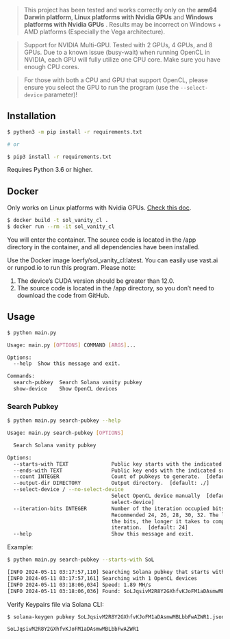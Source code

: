 > This project has been tested and works correctly only on the **arm64 Darwin platform**, **Linux platforms with Nvidia GPUs** and **Windows platforms with Nvidia GPUs** . Results may be incorrect on Windows + AMD platforms (Especially the Vega architecture).

> Support for NVIDIA Multi-GPU. Tested with 2 GPUs, 4 GPUs, and 8 GPUs. Due to a known issue (busy-wait) when running OpenCL in NVIDIA, each GPU will fully utilize one CPU core. Make sure you have enough CPU cores.

> For those with both a CPU and GPU that support OpenCL, please ensure you select the GPU to run the program (use the `--select-device` parameter)!

## Installation

```bash
$ python3 -m pip install -r requirements.txt

# or

$ pip3 install -r requirements.txt
```

Requires Python 3.6 or higher.

## Docker

Only works on Linux platforms with Nvidia GPUs. [Check this doc](https://docs.nvidia.com/datacenter/cloud-native/container-toolkit/latest/install-guide.html#installation).

```bash
$ docker build -t sol_vanity_cl .
$ docker run --rm -it sol_vanity_cl
```

You will enter the container. The source code is located in the /app directory in the container, and all dependencies have been installed.

Use the Docker image loerfy/sol_vanity_cl:latest. You can easily use vast.ai or runpod.io to run this program. Please note:

1. The device’s CUDA version should be greater than 12.0.
2. The source code is located in the /app directory, so you don’t need to download the code from GitHub.

## Usage

```bash
$ python main.py

Usage: main.py [OPTIONS] COMMAND [ARGS]...

Options:
  --help  Show this message and exit.

Commands:
  search-pubkey  Search Solana vanity pubkey
  show-device    Show OpenCL devices
```

### Search Pubkey

```bash
$ python main.py search-pubkey --help

Usage: main.py search-pubkey [OPTIONS]

  Search Solana vanity pubkey

Options:
  --starts-with TEXT              Public key starts with the indicated prefix.
  --ends-with TEXT                Public key ends with the indicated suffix.
  --count INTEGER                 Count of pubkeys to generate.  [default: 1]
  --output-dir DIRECTORY          Output directory.  [default: ./]
  --select-device / --no-select-device
                                  Select OpenCL device manually  [default: no-
                                  select-device]
  --iteration-bits INTEGER        Number of the iteration occupied bits.
                                  Recommended 24, 26, 28, 30, 32. The larger
                                  the bits, the longer it takes to complete an
                                  iteration.  [default: 24]
  --help                          Show this message and exit.
```

Example:

```bash
$ python main.py search-pubkey --starts-with SoL

[INFO 2024-05-11 03:17:57,110] Searching Solana pubkey that starts with 'SoL' and ends with ''
[INFO 2024-05-11 03:17:57,161] Searching with 1 OpenCL devices
[INFO 2024-05-11 03:18:06,034] Speed: 1.89 MH/s
[INFO 2024-05-11 03:18:06,036] Found: SoLJqsivM2R8Y2GXhfvKJoFM1aDAsmwMBLbbFwAZWR1
```

Verify Keypairs file via Solana CLI:

```bash
$ solana-keygen pubkey SoLJqsivM2R8Y2GXhfvKJoFM1aDAsmwMBLbbFwAZWR1.json

SoLJqsivM2R8Y2GXhfvKJoFM1aDAsmwMBLbbFwAZWR1
```
